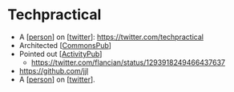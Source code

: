 # Techpractical
- A [[person]] on [[twitter]]: https://twitter.com/techpractical
- Architected [[CommonsPub]]
- Pointed out [[ActivityPub]]
    - https://twitter.com/flancian/status/1293918249466437637
- https://github.com/jjl
- A [[person]] on [[twitter]].

[//begin]: # "Autogenerated link references for markdown compatibility"
[person]: person "Person"
[twitter]: twitter "Twitter"
[CommonsPub]: commonspub "CommonsPub"
[ActivityPub]: activitypub "ActivityPub"
[//end]: # "Autogenerated link references"